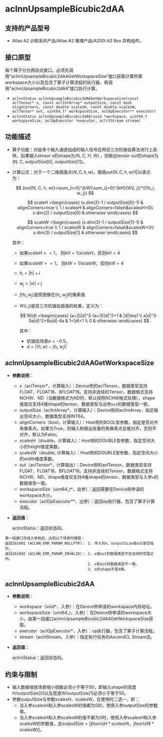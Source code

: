 # aclnnUpsampleBicubic2dAA

## 支持的产品型号

- Atlas A2 训练系列产品/Atlas A2 推理产品/A200I A2 Box 异构组件。

## 接口原型

每个算子分为两段式接口，必须先调用“aclnnUpsampleBicubic2dAAGetWorkspaceSize”接口获取计算所需workspace大小以及包含了算子计算流程的执行器，再调用“aclnnUpsampleBicubic2dAA”接口执行计算。
- `aclnnStatus aclnnUpsampleBicubic2dAAGetWorkspaceSize(const aclTensor* x, const aclIntArray* outputSize, const bool alignCorners, const double scalesH, const double scalesW, aclTensor* out, uint64_t* workspaceSize, aclOpExecutor** executor)`
- `aclnnStatus aclnnUpsampleBicubic2dAA(void *workspace, uint64_t workspaceSize, aclOpExecutor *executor, aclrtStream stream)`

## 功能描述

- 算子功能：对由多个输入通道组成的输入信号应用双三次抗锯齿算法进行上采样。如果输入tensor x的shape为(N, C, H, W) ，则输出tensor out的shape为(N, C, outputSize[0], outputSize[1])。
- 计算公式：对于一个二维插值点$(N, C, h, w)$，插值$out(N, C, h, w)$可以表示为：

  $$
  {out(N, C, h, w)}=\sum_{i=0}^{kW}\sum_{j=0}^{kH}{W(i, j)}*{f(h_i, w_j)}
  $$

  $$
  scaleH =\begin{cases}
  (x.dim(2)-1 / outputSize[0]-1) & alignCorners=true \\
  1 / scalesH & alignCorners=false\&scalesH>0\\
  x.dim(2) / outputSize[0] & otherwise
  \end{cases}
  $$
  
  $$
  scaleW =\begin{cases}
  (x.dim(3)-1 / outputSize[1]-1) & alignCorners=true \\
  1 / scalesW & alignCorners=false\&scalesW>0\\
  x.dim(3) / outputSize[1] & otherwise
  \end{cases}
  $$

  其中：
  - 如果$scaleH >= 1$， 则$kH = 1/scaleH$，否则$kH = 4$
  - 如果$scaleW >= 1$， 则$kW = 1/scaleW$，否则$kW = 4$
  - $h_i = |h| + i$
  - $w_j = |w| + j$
  - $f(h_i, w_j)$是原图像在$(h_i, w_j)$的像素值
  - $W(i, j)$是双三次抗锯齿插值的权重，定义为：

    $$
    W(d) =\begin{cases}
    (a+2)|d|^3-(a+3)|d|^2+1 & |d|\leq1 \\
    a|d|^3-5a|d|^2+8a|d|-4a & 1<|d|<1 \\
    0 & otherwise
    \end{cases}
    $$

    其中：
    - 抗锯齿场景$a=-0.5$。
    - $d = |(h, w) - (h_i, w_j)|$

## aclnnUpsampleBicubic2dAAGetWorkspaceSize

- **参数说明**：

  - x（aclTensor\*，计算输入）：Device侧的aclTensor。数据类型支持FLOAT、FLOAT16、BFLOAT16。支持非连续的Tensor，数据格式支持NCHW、ND（当数据格式为ND时，默认按照NCHW格式处理），shape维度仅支持4维shape的tensor，数据类型与出参`out`的数据类型一致。
  - outputSize（aclIntArray\*，计算输入）：Device侧的aclIntArray，指定输出空间大小，数据类型支持INT64。
  - alignCorners（bool，计算输入）：Host侧的BOOL型参数，指定是否对齐角像素点。如果为True，则输入和输出张量的角像素点会被对齐，否则不对齐，默认为False。
  - scalesH（double，计算输入）：Host侧的DOUBLE型参数，指定空间大小的height维度乘数。
  - scalesW（double, 计算输入）：Host侧的DOUBLE型参数，指定空间大小的width维度乘数。
  - out（aclTensor\*，计算输出）：Device侧的aclTensor。数据类型支持FLOAT、FLOAT16、BFLOAT16。支持非连续的Tensor，数据格式支持NCHW、ND，shape维度仅支持4维shape的tensor，数据类型与入参`x`的数据类型一致。
  - workspaceSize（uint64_t\*，出参）：返回需要在Device侧申请的workspace大小。
  - executor（aclOpExecutor\**，出参）：返回op执行器，包含了算子计算流程。

- **返回值**：

  aclnnStatus：返回状态码。

```
第一段接口完成入参校验，出现以下场景时报错：
返回161001 (ACLNN_ERR_PARAM_NULLPTR)： 1. 传入的x、outputSize或out是空指针。
返回161002 (ACLNN_ERR_PARAM_INVALID)： 1. x或out的数据类型不在支持的范围之内。
                                      2. x和out的数据类型不一致。
                                      3. x的shape不是4维。
```

## aclnnUpsampleBicubic2dAA

- **参数说明**：

  - workspace（void*，入参）：在Device侧申请的workspace内存地址。
  - workspaceSize（uint64_t，入参）：在Device侧申请的workspace大小，由第一段接口aclnnUpsampleBicubic2dAAGetWorkspaceSize获取。
  - executor（aclOpExecutor*，入参）：op执行器，包含了算子计算流程。
  - stream（aclrtStream，入参）：指定执行任务的AscendCL Stream流。

- **返回值**：

  aclnnStatus：返回状态码。

## 约束与限制

- 输入数据缩放场景缩小倍数必须小于等于50，即输入shape的高度H/outputSize[0]以及宽度W/outputSize[1]必须小于等于50。
- 参数outputSize与参数scalesH、scalesW，在使用时二选一，即：
  - 当入参scalesH和入参scalesW的值都为0时，使用入参outputSize的参数值。
  - 当入参scalesH和入参scalesW的值不都为0时，使用入参scalesH和入参scalesW的参数值，且$outputSize=[floor(xH*scalesH)，floor(xW*scalesW)]$。

